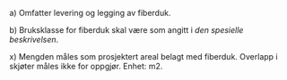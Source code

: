 a) Omfatter levering og legging av fiberduk.

b) Bruksklasse for fiberduk skal være som angitt i *den spesielle beskrivelsen*.

x) Mengden måles som prosjektert areal belagt med fiberduk. Overlapp i skjøter måles ikke for oppgjør. Enhet: m2.

